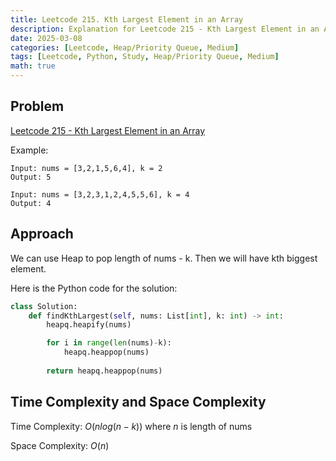 ```yaml
---
title: Leetcode 215. Kth Largest Element in an Array
description: Explanation for Leetcode 215 - Kth Largest Element in an Array, and its solution in Python.
date: 2025-03-08
categories: [Leetcode, Heap/Priority Queue, Medium]
tags: [Leetcode, Python, Study, Heap/Priority Queue, Medium]
math: true
---
```


## Problem
[Leetcode 215 - Kth Largest Element in an Array](https://leetcode.com/problems/kth-largest-element-in-an-array/description/)

Example:
```
Input: nums = [3,2,1,5,6,4], k = 2
Output: 5

Input: nums = [3,2,3,1,2,4,5,5,6], k = 4
Output: 4
```

## Approach

We can use Heap to pop length of nums - k. Then we will have kth biggest element.

Here is the Python code for the solution:
```python
class Solution:
    def findKthLargest(self, nums: List[int], k: int) -> int:
        heapq.heapify(nums)

        for i in range(len(nums)-k):
            heapq.heappop(nums)
        
        return heapq.heappop(nums)    
```
## Time Complexity and Space Complexity

Time Complexity: $O(n log (n-k))$ where $n$ is length of nums

Space Complexity: $O(n)$